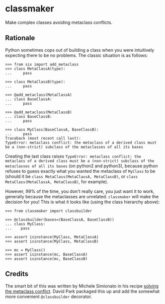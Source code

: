 # classmaker

Make complex classes avoiding metaclass conflicts.

## Rationale

Python sometimes cops out of building a class when you were intuitively expecting there to be no problems. The classic situation is as follows:

    >>> from six import add_metaclass
    >>> class MetaClassA(type):
    ...     pass

    >>> class MetaClassB(type):
    ...     pass

    >>> @add_metaclass(MetaClassA)
    ... class BaseClassA:
    ...     pass

    >>> @add_metaclass(MetaClassB)
    ... class BaseClassB:
    ...     pass

    >>> class MyClass(BaseClassA, BaseClassB):
    ...     pass
    Traceback (most recent call last):
    TypeError: metaclass conflict: the metaclass of a derived class must be a (non-strict) subclass of the metaclasses of all its bases

Creating the last class raises `TypeError: metaclass conflict: the metaclass of a derived class must be a (non-strict) subclass of the metaclasses of all its bases` (on python2 and python3), because python refuses to guess exactly what you wanted the metaclass of `MyClass` to be (should it be `class MetaClass(MetaClassA, MetaClassB)`, or `class MetaClass(MetaClassA, MetaClassB)`, for example).

However, 99% of the time, you don't really care, you just want it to work, generally because the metaclasses are unrelated. `classmaker` will make the decision for you! This is what it looks like (using the class hierarchy above):

    >>> from classmaker import classbuilder

    >>> @classbuilder(bases=(BaseClassA, BaseClassB))
    ... class MyClass:
    ...    pass

    >>> assert isinstance(MyClass, MetaClassA)
    >>> assert isinstance(MyClass, MetaClassB)

    >>> mc = MyClass()
    >>> assert isinstance(mc, BaseClassA)
    >>> assert isinstance(mc, BaseClassB)

## Credits

The smart bit of this was written by Michele Simionato in his recipe [solving the metaclass conflict](http://code.activestate.com/recipes/204197-solving-the-metaclass-conflict/). David Park packaged this up and add the somewhat more convenient `@classbuilder` decorator.
